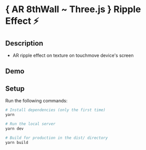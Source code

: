 # { AR 8thWall ~ Three.js } Ripple Effect ⚡

## Description

- AR ripple effect on texture on touchmove device's screen

## Demo


## Setup

Run the following commands:

```bash
# Install dependencies (only the first time)
yarn

# Run the local server
yarn dev

# Build for production in the dist/ directory
yarn build
```

